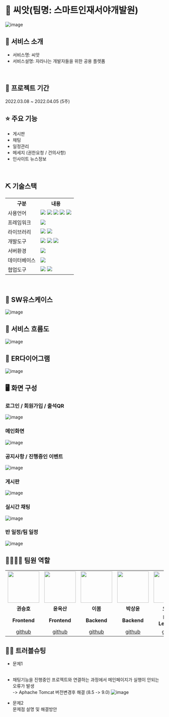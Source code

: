  # 📎 씨앗(팀명: 스마트인재서야개발원)
![image](https://ifh.cc/g/7LKFwz.png)


## 👀 서비스 소개
* 서비스명: 씨앗
* 서비스설명: 자라나는 개발자들을 위한 공용 플렛폼
<br>

## 📅 프로젝트 기간
2022.03.08 ~ 2022.04.05 (5주)
<br>

## ⭐ 주요 기능
* 게시판
* 채팅
* 일정관리
* 메세지 (권한요청 / 건의사항)
* 인사이트 뉴스정보
<br>

## ⛏ 기술스택
<table>
    <tr>
        <th>구분</th>
        <th>내용</th>
    </tr>
    <tr>
        <td>사용언어</td>
        <td>
            <img src="https://img.shields.io/badge/Java-007396?style=for-the-badge&logo=java&logoColor=white"/>
            <img src="https://img.shields.io/badge/Python-3776AB?style=for-the-badge&logo=Python&logoColor=white"/> 
            <img src="https://img.shields.io/badge/HTML5-E34F26?style=for-the-badge&logo=HTML5&logoColor=white"/>
            <img src="https://img.shields.io/badge/CSS3-1572B6?style=for-the-badge&logo=CSS3&logoColor=white"/>
            <img src="https://img.shields.io/badge/JavaScript-F7DF1E?style=for-the-badge&logo=JavaScript&logoColor=white"/>
        </td>
    </tr>
    <tr>
      <td>프레임워크</td>
      <td>
        <img src="https://img.shields.io/badge/Spring-6DB33F?style=for-the-badge&logo=Spring&logoColor=white"/> 
      </td>
    </tr>
    <tr>
        <td>라이브러리</td>
        <td>
         <img src="https://img.shields.io/badge/NaverMap-03C75A?style=for-the-badge&logo=Naver&logoColor=black">
         <img src="https://img.shields.io/badge/GoogleCalendar-4285F4?style=for-the-badge&logo=GoogleCalendar&logoColor=white">
        </td>
    </tr>
    <tr>
        <td>개발도구</td>
        <td>
            <img src="https://img.shields.io/badge/Eclipse-2C2255?style=for-the-badge&logo=Eclipse&logoColor=white"/>
            <img src="https://img.shields.io/badge/VSCode-007ACC?style=for-the-badge&logo=VisualStudioCode&logoColor=white"/>
            <img src="https://img.shields.io/badge/Jupyter-F37626?style=for-the-badge&logo=Jupyter&logoColor=white"/>
        </td>
    </tr>
    <tr>
        <td>서버환경</td>
        <td>
            <img src="https://img.shields.io/badge/Apache Tomcat-D22128?style=for-the-badge&logo=Apache Tomcat&logoColor=white"/>
        </td>
    </tr>
    <tr>
        <td>데이터베이스</td>
        <td>
            <img src="https://img.shields.io/badge/MySQL-4479A1?style=for-the-badge&logo=MySQL&logoColor=white"/> 
        </td>
    </tr>
    <tr>
        <td>협업도구</td>
        <td>
            <img src="https://img.shields.io/badge/Git-F05032?style=for-the-badge&logo=Git&logoColor=white"/>
            <img src="https://img.shields.io/badge/GitHub-181717?style=for-the-badge&logo=GitHub&logoColor=white"/>
        </td>
    </tr>
</table>


<br>

## 📌 SW유스케이스
![image](https://ifh.cc/g/TAOB0L.png)
<br>

## 📌 서비스 흐름도
![image](https://ifh.cc/g/RfsvWJ.jpg)
<br>

## 📌 ER다이어그램
![image](https://ifh.cc/g/aOovp4.jpg)
<br>

## 🖥 화면 구성

### 로그인 / 회원가입 / 출석QR
![image](https://ifh.cc/g/SrA4NT.jpg)
<br>

### 메인화면
![image](https://ifh.cc/g/hAPkWP.jpg)
<br>

### 공지사항 / 진행중인 이벤트
![image](https://ifh.cc/g/ob2Nvg.jpg)
<br>

### 게시판
![image](https://ifh.cc/g/s5YMrQ.jpg)

### 실시간 채팅
![image](https://ifh.cc/g/gvm607.png)
<br>

### 반 일정/팀 일정
![image](https://ifh.cc/g/ODvqk5.jpg)
<br>


## 👨‍👩‍👦‍👦 팀원 역할
<table>
  <tr>
    <td align="center"><img src="https://item.kakaocdn.net/do/fd49574de6581aa2a91d82ff6adb6c0115b3f4e3c2033bfd702a321ec6eda72c" width="100" height="100"/></td>
    <td align="center"><img src="https://mb.ntdtv.kr/assets/uploads/2019/01/Screen-Shot-2019-01-08-at-4.31.55-PM-e1546932545978.png" width="100" height="100"/></td>
    <td align="center"><img src="https://mblogthumb-phinf.pstatic.net/20160127_177/krazymouse_1453865104404DjQIi_PNG/%C4%AB%C4%AB%BF%C0%C7%C1%B7%BB%C1%EE_%B6%F3%C0%CC%BE%F0.png?type=w2" width="100" height="100"/></td>
    <td align="center"><img src="https://i.pinimg.com/236x/ed/bb/53/edbb53d4f6dd710431c1140551404af9.jpg" width="100" height="100"/></td>
    <td align="center"><img src="https://pbs.twimg.com/media/B-n6uPYUUAAZSUx.png" width="100" height="100"/></td>
  </tr>
  <tr>
    <td align="center"><strong>권승호</strong></td>
    <td align="center"><strong>윤옥산</strong></td>
    <td align="center"><strong>이봄</strong></td>
    <td align="center"><strong>박상윤</strong></td>
    <td align="center"><strong>오현진</strong></td>
  </tr>
  <tr>
    <td align="center"><b>Frontend</b></td>
    <td align="center"><b>Frontend</b></td>
    <td align="center"><b>Backend</b></td>
    <td align="center"><b>Backend</b></td>
    <td align="center"><b>Deep Learning</b></td>
  </tr>
  <tr>
    <td align="center"><a href="https://github.com/Kwon0123" target='_blank'>github</a></td>
    <td align="center"><a href="https://github.com/yunoksan" target='_blank'>github</a></td>
    <td align="center"><a href="https://github.com/bom26" target='_blank'>github</a></td>
    <td align="center"><a href="https://github.com/SangYoon12" target='_blank'>github</a></td>
    <td align="center"><a href="https://github.com/OHONGSAM" target='_blank'>github</a></td>
  </tr>
</table>

## 🤾‍♂️ 트러블슈팅
  
* 문제1<br><br>
 - 채팅기능을 진행중인 프로젝트와 연결하는 과정에서 메인페이지가 실행이 안되는 오류가 발생 <br>
   -> Aphache Tomcat 버전변경후 해결 (8.5 -> 9.0)
 ![image](https://ifh.cc/g/GMFrJ1.png)



 
* 문제2<br>
 문제점 설명 및 해결방안

